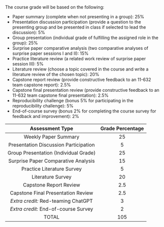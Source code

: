 The course grade will be based on the following:

- Paper summary (complete when not presenting in a group): 25%
- Presentation discussion participation (provide a question to the presenting group and be presented in class if selected to lead the discussion): 5%
- Group presentation (individual grade of fulfilling the assigned role in the group): 25%
- Surprise paper comparative analysis (two comparative analyses of surprise paper sessions I and II): 15%
- Practice literature review (a related work review of surprise paper session III): 5%
- Literature review (choose a topic covered in the course and write a literature review of the chosen topic): 20%
- Capstone report review (provide constructive feedback to an 11-632 team capstone report): 2.5%
- Capstone final presentation review (provide constructive feedback to an 11-632 team capstone final presentation): 2.5%
- Reproducibility challenge (bonus 5% for participating in the reproducibility challenge): 5%
- End-of-course survey (bonus 2% for completing the course survey for feedback and improvement): 2%

|          **Assessment Type**          | **Grade Percentage** |
|:-------------------------------------:|:--------------------:|
|          Weekly Paper Summary           |          25          |
| Presentation Discussion Participation   |           5          |
| Group Presentation (Individual Grade)   |          25          |
|  Surprise Paper Comparative Analysis    |          15          |
|       Practice Literature Survey        |           5          |
|           Literature Survey             |          20          |
|         Capstone Report Review          |          2.5         |
| Capstone Final Presentation Review      |          2.5         |
|  *Extra credit:* Red-teaming ChatGPT      |           3          |
| *Extra credit:* End-of-course Survey      |           2          |
|                 TOTAL                   |          105         |
